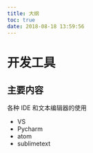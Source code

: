 ```yaml
---
title: 大纲
toc: true
date: 2018-08-18 13:59:56
---
```



# 开发工具

## 主要内容

各种 IDE 和文本编辑器的使用

- VS
- Pycharm
- atom
- sublimetext
